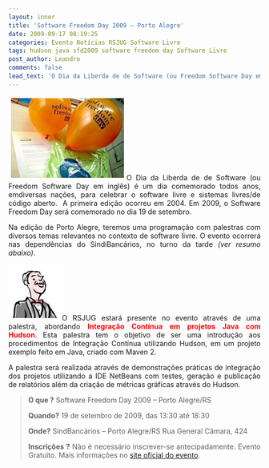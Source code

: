 ```yaml
---
layout: inner
title: 'Software Freedom Day 2009 – Porto Alegre'
date: 2009-09-17 08:19:25
categories: Evento Notícias RSJUG Software Livre
tags: hudson java sfd2009 software freedom day Software Livre
post_author: Leandro
comments: false
lead_text: 'O Dia da Liberda de de Software (ou Freedom Software Day em inglês) é um dia comemorado todos anos, emdiversas nações, para celebrar o software livre e sistemas livres/de código aberto.  A primeira edição ocorreu em 2004. Em 2009, o Software Freedom Day s...'
---
```


<p style="text-align: justify; "><img class="alignleft size-medium wp-image-357" style="border: 5px solid white;" src="img/sfd2009.jpg" alt="" width="226" height="159" />O Dia da Liberda de de Software (ou Freedom Software Day em inglês) é um dia comemorado todos anos, emdiversas nações, para celebrar o software livre e sistemas livres/de código aberto.  A primeira edição ocorreu em 2004. Em 2009, o Software Freedom Day será comemorado no dia 19 de setembro.</p>
<p style="text-align: justify; ">Na edição de Porto Alegre, teremos uma programação com palestras com diversos temas relevantes no contexto de software livre. O evento ocorrerá nas dependências do SindiBancários, no turno da tarde <em>(ver resumo abaixo)</em>.</p>
<p style="text-align: justify; "><img class="alignright size-full wp-image-358" style="border: 5px solid white;" title="hudson" src="img/hudson.jpg" alt="" width="97" height="103" />O RSJUG estará presente no evento através de uma palestra, abordando <strong><span style="color: #ff0000;">Integração Contínua em projetos Java com Hudson</span></strong>. Esta palestra tem o objetivo de ser uma introdução aos procedimentos de Integração Contínua utilizando Hudson, em um projeto exemplo feito em Java, criado com Maven 2.</p>
<p style="text-align: justify; ">A palestra será realizada através de demonstrações práticas de integração dos projetos utilizando a IDE NetBeans com testes, geração e publicação de relatórios além da criação de métricas gráficas através do Hudson.</p>

<blockquote>
<p style="text-align: justify; "><strong>O que ?</strong>
Software Freedom Day 2009 – Porto Alegre/RS

<p style="text-align: justify; "><strong>Quando?</strong>
19 de setembro de 2009, das 13:30 até 18:30

<p style="text-align: justify; "><strong>Onde?</strong>
SindBancários – Porto Alegre/RS
Rua General Câmara, 424

<p style="text-align: justify; "><strong>Inscrições ?</strong>
Não é necessário inscrever-se antecipadamente. Evento Gratuito.
Mais informações no <a title="Software Freedom Day 2009 - Porto Alegre" href="http://softwarefreedomday.org/teams/centralandsouthamerica/Brasil/portoalegre" target="_blank">site oficial do evento</a>.</blockquote>